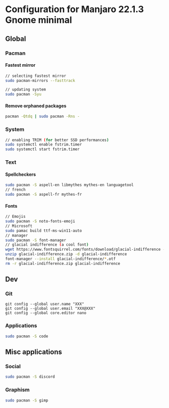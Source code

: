# Configuration for Manjaro 22.1.3 Gnome minimal

## Global

### Pacman

#### Fastest mirror

```sh
// selecting fastest mirror
sudo pacman-mirrors --fasttrack

// updating system
sudo pacman -Syu
```

#### Remove orphaned packages

```sh
pacman -Qtdq | sudo pacman -Rns -
```

### System

```sh
// enabling TRIM (for better SSD performances)
sudo systemctl enable fstrim.timer
sudo systemctl start fstrim.timer
```

### Text

#### Spellcheckers

```sh
sudo pacman -S aspell-en libmythes mythes-en languagetool
// french
sudo pacman -S aspell-fr mythes-fr
```

#### Fonts

```sh
// Emojis
sudo pacman -S noto-fonts-emoji
// Microsoft
sudo pamac build ttf-ms-win11-auto
// manager
sudo pacman -S font-manager
// glacial indifference (a cool font)
wget https://www.fontsquirrel.com/fonts/download/glacial-indifference --output-document=glacial-indifference.zip
unzip glacial-indifference.zip -d glacial-indifference
font-manager --install glacial-indifference/*.otf
rm -r glacial-indifference.zip glacial-indifference
```

## Dev

### Git

```
git config --global user.name "XXX"
git config --global user.email "XXX@XXX"
git config --global core.editor nano
```

### Applications

```sh
sudo pacman -S code
```

## Misc applications

### Social

```sh
sudo pacman -S discord
```

### Graphism

```sh
sudo pacman -S gimp
```


